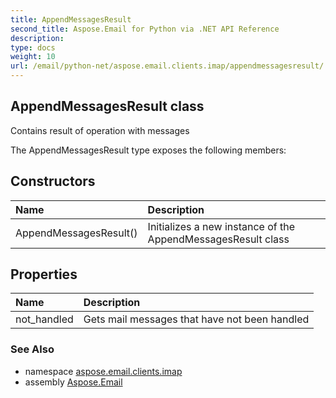 ```yaml
---
title: AppendMessagesResult
second_title: Aspose.Email for Python via .NET API Reference
description: 
type: docs
weight: 10
url: /email/python-net/aspose.email.clients.imap/appendmessagesresult/
---
```


## AppendMessagesResult class

Contains result of operation with messages

The AppendMessagesResult type exposes the following members:
## Constructors
| Name | Description |
| :- | :- |
|AppendMessagesResult()|Initializes a new instance of the AppendMessagesResult class|
## Properties
| Name | Description |
| :- | :- |
|not_handled|Gets mail messages that have not been handled|

### See Also

* namespace [aspose.email.clients.imap](/email/python-net/aspose.email.clients.imap/)
* assembly [Aspose.Email](/slides/python-net/)

